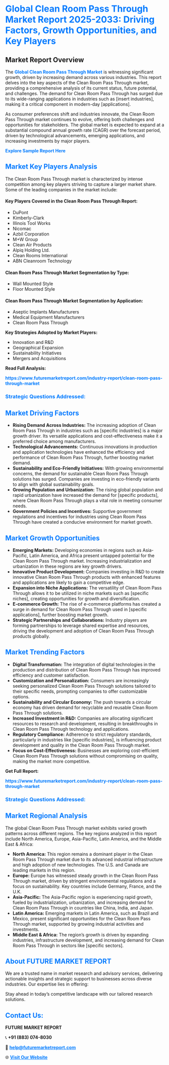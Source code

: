 <h1 style="color: #007BFF;">Global Clean Room Pass Through Market Report 2025-2033: Driving Factors, Growth Opportunities, and Key Players</h1>

<section id="overview">
<h2>Market Report Overview</h2>
<p>The <a href="https://www.futuremarketreport.com/industry-report/clean-room-pass-through-market" style="color: #007BFF; text-decoration: none;"><strong>Global Clean Room Pass Through Market</strong></a> is witnessing significant growth, driven by increasing demand across various industries. This report delves into the key aspects of the Clean Room Pass Through market, providing a comprehensive analysis of its current status, future potential, and challenges. The demand for Clean Room Pass Through has surged due to its wide-ranging applications in industries such as [insert industries], making it a critical component in modern-day [applications].</p>
<p>As consumer preferences shift and industries innovate, the Clean Room Pass Through market continues to evolve, offering both challenges and opportunities for stakeholders. The global market is expected to expand at a substantial compound annual growth rate (CAGR) over the forecast period, driven by technological advancements, emerging applications, and increasing investments by major players.</p>
</section>

<section id="overview">
<p><a href="https://www.futuremarketreport.com/request-sample/reportId=107746" style="color: #007BFF; text-decoration: none;"><strong>Explore Sample Report Here</strong></a></p>
</section>

<section id="key-players">
<h2 style="color: #007BFF;">Market Key Players Analysis</h2>
<p>The Clean Room Pass Through market is characterized by intense competition among key players striving to capture a larger market share. Some of the leading companies in the market include:</p>
<h4>Key Players Covered in the Clean Room Pass Through Report:</h4>
<ul><li>DuPont</li><li>Kimberly-Clark</li><li>Illinois Tool Works</li><li>Nicomac</li><li>Azbil Corporation</li><li>M+W Group</li><li>Clean Air Products</li><li>Alpiq Holding Ltd.</li><li>Clean Rooms International</li><li>ABN Cleanroom Technology</li></ul>
<h4>Clean Room Pass Through Market Segmentation by Type:</h4>
<ul><li>Wall Mounted Style</li><li>Floor Mounted Style</li></ul>

<h4>Clean Room Pass Through Market Segmentation by Application:</h4>
<ul><li>Aseptic Implants Manufacturers</li><li>Medical Equipment Manufacturers</li><li>Clean Room Pass Through</li></ul>
<p><strong>Key Strategies Adopted by Market Players:</strong></p>
<ul>
<li>Innovation and R&D</li>
<li>Geographical Expansion</li>
<li>Sustainability Initiatives</li>
<li>Mergers and Acquisitions</li>
</ul>
</section>

<section>
<p><strong>Read Full Analysis: </strong></p><a href="https://www.futuremarketreport.com/industry-report/clean-room-pass-through-market" style="color: #007BFF; text-decoration: none;"><strong>https://www.futuremarketreport.com/industry-report/clean-room-pass-through-market</strong></a>
<h3 style="color: #007BFF;">Strategic Questions Addressed:</h3>
</section>

<section id="driving-factors">
<h2 style="color: #007BFF;">Market Driving Factors</h2>
<ul>
<li><strong>Rising Demand Across Industries:</strong> The increasing adoption of Clean Room Pass Through in industries such as [specific industries] is a major growth driver. Its versatile applications and cost-effectiveness make it a preferred choice among manufacturers.</li>
<li><strong>Technological Advancements:</strong> Continuous innovations in production and application technologies have enhanced the efficiency and performance of Clean Room Pass Through, further boosting market demand.</li>
<li><strong>Sustainability and Eco-Friendly Initiatives:</strong> With growing environmental concerns, the demand for sustainable Clean Room Pass Through solutions has surged. Companies are investing in eco-friendly variants to align with global sustainability goals.</li>
<li><strong>Growing Population and Urbanization:</strong> The rising global population and rapid urbanization have increased the demand for [specific products], where Clean Room Pass Through plays a vital role in meeting consumer needs.</li>
<li><strong>Government Policies and Incentives:</strong> Supportive government regulations and incentives for industries using Clean Room Pass Through have created a conducive environment for market growth.</li>
</ul>
</section>

<section id="growth-opportunities">
<h2 style="color: #007BFF;">Market Growth Opportunities</h2>
<ul>
<li><strong>Emerging Markets:</strong> Developing economies in regions such as Asia-Pacific, Latin America, and Africa present untapped potential for the Clean Room Pass Through market. Increasing industrialization and urbanization in these regions are key growth drivers.</li>
<li><strong>Innovative Product Development:</strong> Companies investing in R&D to create innovative Clean Room Pass Through products with enhanced features and applications are likely to gain a competitive edge.</li>
<li><strong>Expansion into Niche Applications:</strong> The versatility of Clean Room Pass Through allows it to be utilized in niche markets such as [specific niches], creating opportunities for growth and diversification.</li>
<li><strong>E-commerce Growth:</strong> The rise of e-commerce platforms has created a surge in demand for Clean Room Pass Through used in [specific applications], further boosting market growth.</li>
<li><strong>Strategic Partnerships and Collaborations:</strong> Industry players are forming partnerships to leverage shared expertise and resources, driving the development and adoption of Clean Room Pass Through products globally.</li>
</ul>
</section>

<section id="trending-factors">
<h2 style="color: #007BFF;">Market Trending Factors</h2>
<ul>
<li><strong>Digital Transformation:</strong> The integration of digital technologies in the production and distribution of Clean Room Pass Through has improved efficiency and customer satisfaction.</li>
<li><strong>Customization and Personalization:</strong> Consumers are increasingly seeking personalized Clean Room Pass Through solutions tailored to their specific needs, prompting companies to offer customizable options.</li>
<li><strong>Sustainability and Circular Economy:</strong> The push towards a circular economy has driven demand for recyclable and reusable Clean Room Pass Through solutions.</li>
<li><strong>Increased Investment in R&D:</strong> Companies are allocating significant resources to research and development, resulting in breakthroughs in Clean Room Pass Through technology and applications.</li>
<li><strong>Regulatory Compliance:</strong> Adherence to strict regulatory standards, particularly in industries like [specific industries], is influencing product development and quality in the Clean Room Pass Through market.</li>
<li><strong>Focus on Cost-Effectiveness:</strong> Businesses are exploring cost-efficient Clean Room Pass Through solutions without compromising on quality, making the market more competitive.</li>
</ul>
</section>

<section>
<p><strong>Get Full Report: </strong></p><a href="https://www.futuremarketreport.com/industry-report/clean-room-pass-through-market" style="color: #007BFF; text-decoration: none;"><strong>https://www.futuremarketreport.com/industry-report/clean-room-pass-through-market</strong></a>
<h3 style="color: #007BFF;">Strategic Questions Addressed:</h3>
</section>


<section id="regional-analysis">
<h2 style="color: #007BFF;">Market Regional Analysis</h2>
<p>The global Clean Room Pass Through market exhibits varied growth patterns across different regions. The key regions analyzed in this report include North America, Europe, Asia-Pacific, Latin America, and the Middle East & Africa:</p>
<ul>
<li><strong>North America:</strong> This region remains a dominant player in the Clean Room Pass Through market due to its advanced industrial infrastructure and high adoption of new technologies. The U.S. and Canada are leading markets in this region.</li>
<li><strong>Europe:</strong> Europe has witnessed steady growth in the Clean Room Pass Through market, driven by stringent environmental regulations and a focus on sustainability. Key countries include Germany, France, and the U.K.</li>
<li><strong>Asia-Pacific:</strong> The Asia-Pacific region is experiencing rapid growth, fueled by industrialization, urbanization, and increasing demand for Clean Room Pass Through in countries like China, India, and Japan.</li>
<li><strong>Latin America:</strong> Emerging markets in Latin America, such as Brazil and Mexico, present significant opportunities for the Clean Room Pass Through market, supported by growing industrial activities and investments.</li>
<li><strong>Middle East & Africa:</strong> The region’s growth is driven by expanding industries, infrastructure development, and increasing demand for Clean Room Pass Through in sectors like [specific sectors].</li>
</ul>
</section>

<footer>
<h2 style="color: #007BFF;">About FUTURE MARKET REPORT</h2>
<p>We are a trusted name in market research and advisory services, delivering actionable insights and strategic support to businesses across diverse industries. Our expertise lies in offering:</p>

<p>Stay ahead in today’s competitive landscape with our tailored research solutions.</p>

<h2 style="color: #007BFF;">Contact Us:</h2>
<p><strong>FUTURE MARKET REPORT</strong></p>
<p>📞 <strong>+91 (883) 074-8030</strong></p>
<p>📧 <strong><a href="mailto:help@futuremarketreport.com" style="color: #007BFF;">help@futuremarketreport.com</a></strong></p>
<p>🌐 <strong><a href="https://www.futuremarketreport.com/" style="color: #007BFF;">Visit Our Website</a></strong></p>
</footer>